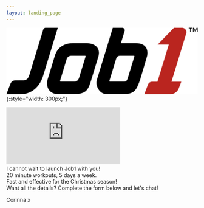 ```yaml
---
layout: landing_page
---
```


![Job1](/i/sunshinestudio/job1/job1_logo.jpg){:style="width: 300px;"}

<iframe src="https://player.vimeo.com/video/641703787?h=7305e3336f&byline=0&portrait=0" frameborder="0" allow="autoplay; fullscreen; picture-in-picture" allowfullscreen></iframe>

<br />
I cannot wait to launch Job1 with you!<br />
20 minute workouts, 5 days a week.<br />
Fast and effective for the Christmas season!<br />
Want all the details? Complete the form below and let's chat!<br />

Corinna x

<script async data-uid="94ff8b7eca" src="https://inspiring-life-design.ck.page/94ff8b7eca/index.js"></script>
